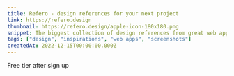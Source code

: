 ```yaml
---
title: Refero - design references for your next project
link: https://refero.design
thumbnail: https://refero.design/apple-icon-180x180.png
snippet: The biggest collection of design references from great web applications
tags: ["design", "inspirations", "web apps", "screenshots"]
createdAt: 2022-12-15T00:00:00.000Z
---
```

Free tier after sign up